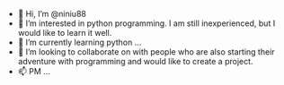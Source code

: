 - 👋 Hi, I’m @niniu88
- 👀 I’m interested in python programming. I am still inexperienced, but I would like to learn it well.
- 🌱 I’m currently learning python ...
- 💞️ I’m looking to collaborate on with people who are also starting their adventure with programming and would like to create a project.
- 📫 PM ...

<!---
niniu88/niniu88 is a ✨ special ✨ repository because its `README.md` (this file) appears on your GitHub profile.
You can click the Preview link to take a look at your changes.
--->
